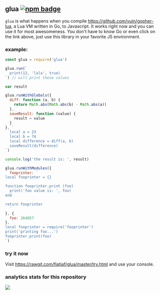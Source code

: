 ## glua [![npm badge](https://img.shields.io/npm/v/glua.svg)](https://www.npmjs.com/package/glua)

`glua` is what happens when you compile https://github.com/yuin/gopher-lua, a Lua VM written in Go, to Javascript. It works right now and you can use it for most awesomeness. You don't have to know Go or even click on the link above, just use this library in your favorite JS environment.

### example:

```js
const glua = require('glua')

glua.run(`
  print(12, 'lala', true)
`) // will print these values

var result

glua.runWithGlobals({
  diff: function (a, b) {
    return Math.abs(Math.abs(b) - Math.abs(a))
  },
  saveResult: function (value) {
    result = value
  }
}, `
  local a = 23
  local b = 74
  local difference = diff(a, b)
  saveResult(difference)
`)

console.log('the result is: ', result)

glua.runWithModules({
  fooprinter: `
local fooprinter = {}

function fooprinter.print (foo)
  print('foo value is: ', foo)
end

return fooprinter
  `
}, {
  foo: 264857
}, `
local fooprinter = require('fooprinter')
print('printing foo...')
fooprinter.print(foo)
`)
```

### try it now

Visit https://rawgit.com/fiatjaf/glua/master/try.html and use your console.

### analytics stats for this repository

[![](https://ght.trackingco.de/fiatjaf/glua)](https://ght.trackingco.de/)
